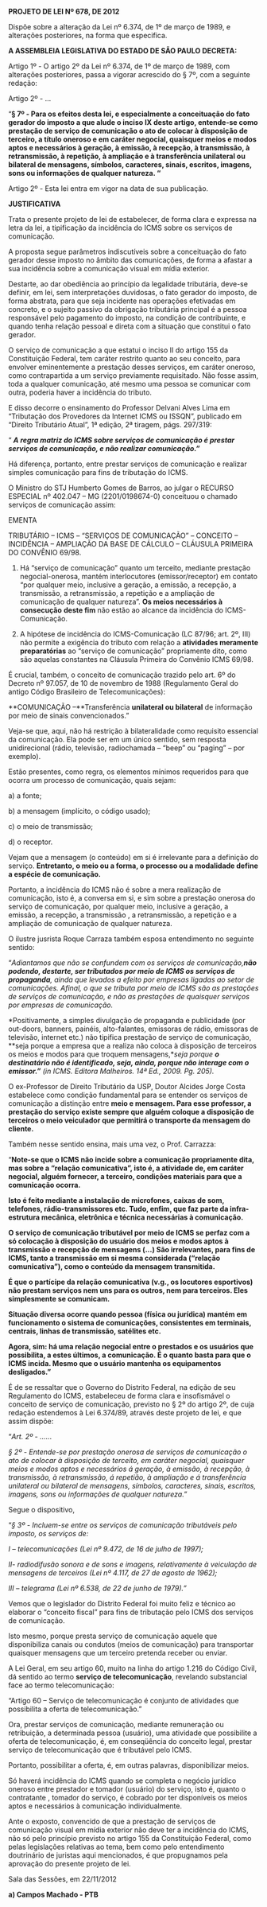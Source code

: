   

**PROJETO DE LEI Nº 678, DE 2012**

  

Dispõe sobre a alteração da Lei nº 6.374, de 1º de março de 1989, e
alterações posteriores, na forma que especifica.

  

  

  

  

  

  

**A ASSEMBLEIA LEGISLATIVA DO ESTADO DE SÃO PAULO DECRETA:**

  

  

  

Artigo 1º - O artigo 2º da Lei nº 6.374, de 1º de março de 1989, com
alterações posteriores, passa a vigorar acrescido do § 7º, com a
seguinte redação:

  

  

Artigo 2º - ...

  

“**§ 7º - Para os efeitos desta lei, e especialmente a conceituação do
fato gerador do imposto a que alude o inciso IX deste artigo, entende-se
como prestação de serviço de comunicação o ato de colocar à disposição
de terceiro, a título oneroso e em caráter negocial, quaisquer meios e
modos aptos e necessários à geração, à emissão, à recepção, à
transmissão, à retransmissão, à repetição, à ampliação e à transferência
unilateral ou bilateral de mensagens, símbolos, caracteres, sinais,
escritos, imagens, sons ou informações de qualquer natureza. “**

  

  

Artigo 2º - Esta lei entra em vigor na data de sua publicação.

  

  

**JUSTIFICATIVA**

  

Trata o presente projeto de lei de estabelecer, de forma clara e
expressa na letra da lei, a tipificação da incidência do ICMS sobre os
serviços de comunicação.

A proposta segue parâmetros indiscutíveis sobre a conceituação do fato
gerador desse imposto no âmbito das comunicações, de forma a afastar a
sua incidência sobre a comunicação visual em mídia exterior.

  

Destarte, ao dar obediência ao princípio da legalidade tributária,
deve-se definir, em lei, sem interpretações duvidosas, o fato gerador do
imposto, de forma abstrata, para que seja incidente nas operações
efetivadas em concreto, e o sujeito passivo da obrigação tributária
principal é a pessoa responsável pelo pagamento do imposto, na condição
de contribuinte, e quando tenha relação pessoal e direta com a situação
que constitui o fato gerador.

  

O serviço de comunicação a que estatui o inciso II do artigo 155 da
Constituição Federal, tem caráter restrito quanto ao seu conceito, para
envolver eminentemente a prestação desses serviços, em caráter oneroso,
como contrapartida a um serviço previamente requisitado. Não fosse
assim, toda a qualquer comunicação, até mesmo uma pessoa se comunicar
com outra, poderia haver a incidência do tributo.

  

E disso decorre o ensinamento do Professor Delvani Alves Lima em
“Tributação dos Provedores da Internet ICMS ou ISSQN”, publicado em
“Direito Tributário Atual”, 1ª edição, 2ª tiragem, págs. 297/319:

  

“ ***A regra matriz do ICMS sobre serviços de comunicação é prestar
serviços de comunicação, e não realizar comunicação.”***

  

Há diferença, portanto, entre prestar serviços de comunicação e realizar
simples comunicação para fins de tributação do ICMS.

  

O Ministro do STJ Humberto Gomes de Barros, ao julgar o RECURSO ESPECIAL
nº 402.047 – MG (2201/0198674-0) conceituou o chamado serviços de
comunicação assim:

  

EMENTA

TRIBUTÁRIO – ICMS – “SERVIÇOS DE COMUNICAÇÃO” – CONCEITO – INCIDÊNCIA –
AMPLIAÇÃO DA BASE DE CÁLCULO – CLÁUSULA PRIMEIRA DO CONVÊNIO 69/98.

1. Há “serviço de comunicação” quanto um terceito, mediante prestação
negocial-onerosa, mantém interlocutores (emissor/receptor) em contato
“por qualquer meio, inclusive a geração, a emissão, a recepção, a
transmissão, a retransmissão, a repetição e a ampliação de comunicação
de qualquer natureza”. **Os meios necessários à consecução** **deste
fim** não estão ao alcance da incidência do ICMS-Comunicação.

2. A hipótese de incidência do ICMS-Comunicação (LC 87/96; art. 2º, III)
não permite a exigência do tributo com relação a **atividades meramente
preparatórias** ao “serviço de comunicação” propriamente dito, como são
aquelas constantes na Cláusula Primeira do Convênio ICMS 69/98.

  

É crucial, também, o conceito de comunicação trazido pelo art. 6º do
Decreto nº 97.057, de 10 de novembro de 1988 (Regulamento Geral do
antigo Código Brasileiro de Telecomunicações):

  

**COMUNICAÇÃO –**Transferência **unilateral ou bilateral** de informação
por meio de sinais convencionados.”

  

Veja-se que, aqui, não há restrição à bilateralidade como requisito
essencial da comunicação. Ela pode ser em um único sentido, sem resposta
unidirecional (rádio, televisão, radiochamada – “beep” ou “paging” – por
exemplo).

Estão presentes, como regra, os elementos mínimos requeridos para que
ocorra um processo de comunicação, quais sejam:

  

a) a fonte;

b) a mensagem (implícito, o código usado);

c) o meio de transmissão;

d) o receptor.

  

Vejam que a mensagem (o conteúdo) em si é irrelevante para a definição
do serviço. **Entretanto, o meio ou a forma, o processo ou a modalidade
define a espécie de comunicação.**

  

Portanto, a incidência do ICMS não é sobre a mera realização de
comunicação, isto é, a conversa em si, e sim sobre a prestação onerosa
do serviço de comunicação, por qualquer meio, inclusive a geração, a
emissão, a recepção, a transmissão , a retransmissão, a repetição e a
ampliação de comunicação de qualquer natureza.

  

O ilustre jusrista Roque Carraza também esposa entendimento no seguinte
sentido:

  

“*Adiantamos que não se confundem com os serviços de comunicação,****não
podendo, destarte, ser tributados por meio de ICMS os serviços de
propaganda****, ainda que levados a efeito por empresas ligadas ao setor
de comunicações. Afinal, o que se tributa por meio de ICMS são as
prestações de serviços de comunicação, e não as prestações de quaisquer
serviços por empresas de comunicação.*

*Positivamente, a simples divulgação de propaganda e publicidade (por
out-doors, banners, painéis, alto-falantes, emissoras de rádio,
emissoras de televisão, internet etc.) não tipifica prestação de serviço
de comunicação, **seja porque a empresa que a realiza não coloca à
disposição de terceiros os meios e modos para que troquem
mensagens,**seja porque **o destinatário não é identificado, seja,
ainda, porque não interage com o emissor.”** (in ICMS. Editora
Malheiros. 14ª Ed., 2009. Pg. 205).*

  

O ex-Professor de Direito Tributário da USP, Doutor Alcides Jorge Costa
estabelece como condição fundamental para se entender os serviços de
comunicação a distinção entre **meio e mensagem. Para esse professor, a
prestação do serviço existe sempre que alguém coloque a disposição de
terceiros o meio veiculador que permitirá o transporte da mensagem do
cliente.**

  

Também nesse sentido ensina, mais uma vez, o Prof. Carrazza:

  

“**Note-se que o ICMS não incide sobre a comunicação propriamente dita,
mas sobre a “relação comunicativa”, isto é, a atividade de, em caráter
negocial, alguém fornecer, a terceiro, condições materiais para que a
comunicação ocorra.**

**Isto é feito mediante a instalação de microfones, caixas de som,
telefones, rádio-transmissores etc. Tudo, enfim, que faz parte da
infra-estrutura mecânica, eletrônica e técnica necessárias à
comunicação.**

**O serviço de comunicação tributável por meio de ICMS se perfaz com a
só colocação à disposição do usuário dos meios e modos aptos à
transmissão e recepção de mensagens (...) São irrelevantes, para fins de
ICMS, tanto a transmissão em si mesma considerada (“relação
comunicativa”), como o conteúdo da mensagem transmitida.**

**É que o partícipe da relação comunicativa (v.g., os locutores
esportivos) não prestam serviços nem uns para os outros, nem para
terceiros. Eles simplesmente se comunicam.**

**Situação diversa ocorre quando pessoa (física ou jurídica) mantém em
funcionamento o sistema de comunicações, consistentes em terminais,
centrais, linhas de transmissão, satélites etc.**

**Agora, sim: há uma relação negocial entre o prestados e os usuários
que possibilita, a estes últimos, a comunicação. É o quanto basta para
que o ICMS incida. Mesmo que o usuário mantenha os equipamentos
desligados.”**

  

É de se ressaltar que o Governo do Distrito Federal, na edição de seu
Regulamento do ICMS, estabeleceu de forma clara e insofismável o
conceito de serviço de comunicação, previsto no § 2º do artigo 2º, de
cuja redação estendemos à Lei 6.374/89, através deste projeto de lei, e
que assim dispõe:

“*Art. 2º - ......*

*§ 2º - Entende-se por prestação onerosa de serviços de comunicação o
ato de colocar à disposição de terceito, em caráter negocial, quaisquer
meios e modos aptos e necessários á geração, à emissão, à recepção, à
transmissão, à retransmissão, á repetião, à ampliação e á transferência
unilateral ou bilateral de mensagens, símbolos, caracteres, sinais,
escritos, imagens, sons ou informações de qualquer natureza.”*

  

Segue o dispositivo,

  

“*§ 3º - Incluem-se entre os serviços de comunicação tributáveis pelo
imposto, os serviços de:*

*I – telecomunicações (Lei nº 9.472, de 16 de julho de 1997);*

*II- radiodifusão sonora e de sons e imagens, relativamente à veiculação
de mensagens de terceiros (Lei nº 4.117, de 27 de agosto de 1962);*

*III – telegrama (Lei nº 6.538, de 22 de junho de 1979).”*

Vemos que o legislador do Distrito Federal foi muito feliz e técnico ao
elaborar o “conceito fiscal” para fins de tributação pelo ICMS dos
serviços de comunicação.

  

Isto mesmo, porque presta serviço de comunicação aquele que
disponibiliza canais ou condutos (meios de comunicação) para transportar
quaisquer mensagens que um terceiro pretenda receber ou enviar.

  

A Lei Geral, em seu artigo 60, muito na linha do artigo 1.216 do Código
Civil, dá sentido ao termo **serviço de telecomunicação**, revelando
substancial face ao termo telecomunicação:

  

“Artigo 60 – Serviço de telecomunicação é conjunto de atividades que
possibilita a oferta de telecomunicação.”

  

Ora, prestar serviços de comunicação, mediante remuneração ou
retribuição, a determinada pessoa (usuário), uma atividade que
possibilite a oferta de telecomunicação, é, em conseqüência do conceito
legal, prestar serviço de telecomunicação que é tributável pelo ICMS.

  

Portanto, possibilitar a oferta, é, em outras palavras, disponibilizar
meios.

  

Só haverá incidência do ICMS quando se completa o negócio jurídico
oneroso entre prestador e tomador (usuário) do serviço, isto é, quanto o
contratante , tomador do serviço, é cobrado por ter disponíveis os meios
aptos e necessários à comunicação individualmente.

Ante o exposto, convencido de que a prestação de serviços de comunicação
visual em mídia exterior não deve ter a incidência do ICMS, não só pelo
princípio previsto no artigo 155 da Constituição Federal, como pelas
legislações relativas ao tema, bem como pelo entendimento doutrinário de
juristas aqui mencionados, é que propugnamos pela aprovação do presente
projeto de lei.

  

  

  

Sala das Sessões, em 22/11/2012

  

  

  

  

  

**a) Campos Machado - PTB**

  

